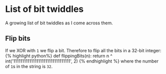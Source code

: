 # List of bit twiddles

A growing list of bit twiddles as I come across them.

## Flip bits

If we XOR with `1` we flip a bit.
Therefore to flip all the bits in a 32-bit integer:
{% highlight python%}
def flippingBits(n):
    return n ^ int('11111111111111111111111111111111', 2)
{% endhighlight %}
where the number of `1`s in the string is `32`.